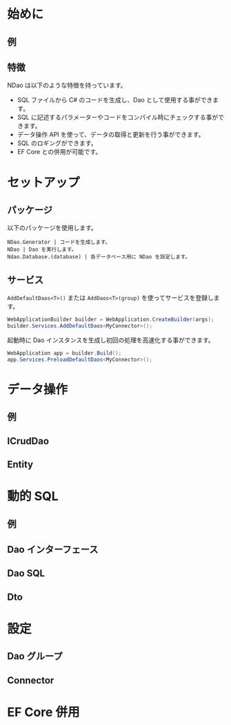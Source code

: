 # 始めに

## 例

## 特徴

NDao は以下のような特徴を持っています。

- SQL ファイルから C# のコードを生成し、Dao として使用する事ができます。
- SQL に記述するパラメーターやコードをコンパイル時にチェックする事ができます。
- データ操作 API を使って、データの取得と更新を行う事ができます。
- SQL のロギングができます。
- EF Core との併用が可能です。


# セットアップ

## パッケージ

以下のパッケージを使用します。

	NDao.Generator | コードを生成します。
	NDao | Dao を実行します。
	Ndao.Database.(database) | 各データベース用に NDao を設定します。

## サービス

`AddDefaultDaos<T>()` または `AddDaos<T>(group)` を使ってサービスを登録します。

``` C#
WebApplicationBuilder builder = WebApplication.CreateBuilder(args);
builder.Services.AddDefaultDaos<MyConnector>();
```

起動時に Dao インスタンスを生成し初回の処理を高速化する事ができます。

``` C#
WebApplication app = builder.Build();
app.Services.PreloadDefaultDaos<MyConnector>();
```


# データ操作

## 例

## ICrudDao

## Entity


# 動的 SQL

## 例

## Dao インターフェース

## Dao SQL

## Dto


# 設定

## Dao グループ

## Connector


# EF Core 併用



